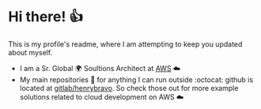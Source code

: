 # Hi there! :thumbsup:

This is my profile's readme, where I am attempting to keep you updated about myself.

- I am a Sr. Global :earth_africa: Soultions Architect at [AWS](https://aws.amazon.com/) :cloud:
- My main repositories :rocket: for anything I can run outside :octocat: github is located at [gitlab/henrybravo](https://gitlab.com/henrybravo). So check those out for more example solutions related to cloud development on AWS :cloud:
